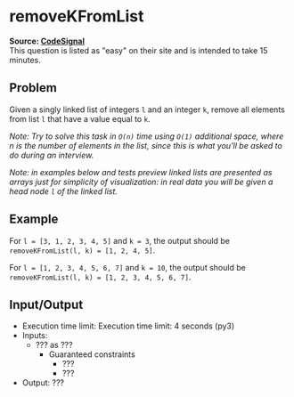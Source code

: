 # removeKFromList

**Source: [CodeSignal](https://app.codesignal.com/)**  
This question is listed as "easy" on their site and is intended to take 15 minutes.

## Problem

Given a singly linked list of integers `l` and an integer `k`, remove all elements from list `l` that have a value equal to `k`.

_Note: Try to solve this task in `O(n)` time using `O(1)` additional space, where n is the number of elements in the list, since this is what you'll be asked to do during an interview._

_Note: in examples below and tests preview linked lists are presented as arrays just for simplicity of visualization: in real data you will be given a head node `l` of the linked list._

## Example

For `l = [3, 1, 2, 3, 4, 5]` and `k = 3`, the output should be `removeKFromList(l, k) = [1, 2, 4, 5]`.

For `l = [1, 2, 3, 4, 5, 6, 7]` and `k = 10`, the output should be `removeKFromList(l, k) = [1, 2, 3, 4, 5, 6, 7]`.

## Input/Output

* Execution time limit: Execution time limit: 4 seconds (py3)
* Inputs:
   * ??? as ???
      * Guaranteed constraints
         * ???
         * ???
* Output: ???
